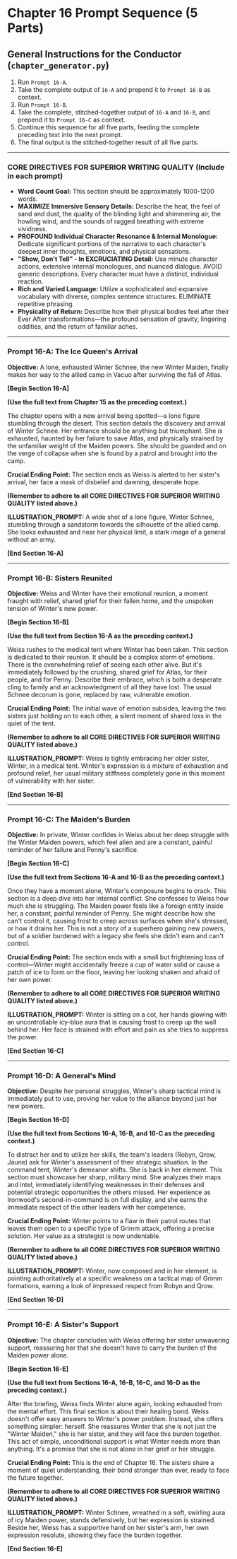 # Chapter 16 Prompt Sequence (5 Parts)

## General Instructions for the Conductor (`chapter_generator.py`)

1. Run `Prompt 16-A`.
2. Take the complete output of `16-A` and prepend it to `Prompt 16-B` as context.
3. Run `Prompt 16-B`.
4. Take the complete, stitched-together output of `16-A` and `16-B`, and prepend it to `Prompt 16-C` as context.
5. Continue this sequence for all five parts, feeding the complete preceding text into the next prompt.
6. The final output is the stitched-together result of all five parts.

---

### **CORE DIRECTIVES FOR SUPERIOR WRITING QUALITY (Include in each prompt)**

* **Word Count Goal:** This section should be approximately 1000-1200 words.
* **MAXIMIZE Immersive Sensory Details:** Describe the heat, the feel of sand and dust, the quality of the blinding light and shimmering air, the howling wind, and the sounds of ragged breathing with extreme vividness.
* **PROFOUND Individual Character Resonance & Internal Monologue:** Dedicate significant portions of the narrative to each character's deepest inner thoughts, emotions, and physical sensations.
* **"Show, Don't Tell" - In EXCRUCIATING Detail:** Use minute character actions, extensive internal monologues, and nuanced dialogue. AVOID generic descriptions. Every character must have a distinct, individual reaction.
* **Rich and Varied Language:** Utilize a sophisticated and expansive vocabulary with diverse, complex sentence structures. ELIMINATE repetitive phrasing.
* **Physicality of Return:** Describe how their physical bodies feel after their Ever After transformations—the profound sensation of gravity, lingering oddities, and the return of familiar aches.

---

### **Prompt 16-A: The Ice Queen's Arrival**

**Objective:** A lone, exhausted Winter Schnee, the new Winter Maiden, finally makes her way to the allied camp in Vacuo after surviving the fall of Atlas.

**[Begin Section 16-A]**

**(Use the full text from Chapter 15 as the preceding context.)**

The chapter opens with a new arrival being spotted—a lone figure stumbling through the desert. This section details the discovery and arrival of Winter Schnee. Her entrance should be anything but triumphant. She is exhausted, haunted by her failure to save Atlas, and physically strained by the unfamiliar weight of the Maiden powers. She should be guarded and on the verge of collapse when she is found by a patrol and brought into the camp.

**Crucial Ending Point:** The section ends as Weiss is alerted to her sister's arrival, her face a mask of disbelief and dawning, desperate hope.

**(Remember to adhere to all CORE DIRECTIVES FOR SUPERIOR WRITING QUALITY listed above.)**

**ILLUSTRATION_PROMPT:** A wide shot of a lone figure, Winter Schnee, stumbling through a sandstorm towards the silhouette of the allied camp. She looks exhausted and near her physical limit, a stark image of a general without an army.

**[End Section 16-A]**

---

### **Prompt 16-B: Sisters Reunited**

**Objective:** Weiss and Winter have their emotional reunion, a moment fraught with relief, shared grief for their fallen home, and the unspoken tension of Winter's new power.

**[Begin Section 16-B]**

**(Use the full text from Section 16-A as the preceding context.)**

Weiss rushes to the medical tent where Winter has been taken. This section is dedicated to their reunion. It should be a complex storm of emotions. There is the overwhelming relief of seeing each other alive. But it's immediately followed by the crushing, shared grief for Atlas, for their people, and for Penny. Describe their embrace, which is both a desperate cling to family and an acknowledgment of all they have lost. The usual Schnee decorum is gone, replaced by raw, vulnerable emotion.

**Crucial Ending Point:** The initial wave of emotion subsides, leaving the two sisters just holding on to each other, a silent moment of shared loss in the quiet of the tent.

**(Remember to adhere to all CORE DIRECTIVES FOR SUPERIOR WRITING QUALITY listed above.)**

**ILLUSTRATION_PROMPT:** Weiss is tightly embracing her older sister, Winter, in a medical tent. Winter's expression is a mixture of exhaustion and profound relief, her usual military stiffness completely gone in this moment of vulnerability with her sister.

**[End Section 16-B]**

---

### **Prompt 16-C: The Maiden's Burden**

**Objective:** In private, Winter confides in Weiss about her deep struggle with the Winter Maiden powers, which feel alien and are a constant, painful reminder of her failure and Penny's sacrifice.

**[Begin Section 16-C]**

**(Use the full text from Sections 16-A and 16-B as the preceding context.)**

Once they have a moment alone, Winter's composure begins to crack. This section is a deep dive into her internal conflict. She confesses to Weiss how much she is struggling. The Maiden power feels like a foreign entity inside her, a constant, painful reminder of Penny. She might describe how she can't control it, causing frost to creep across surfaces when she's stressed, or how it drains her. This is not a story of a superhero gaining new powers, but of a soldier burdened with a legacy she feels she didn't earn and can't control.

**Crucial Ending Point:** The section ends with a small but frightening loss of control—Winter might accidentally freeze a cup of water solid or cause a patch of ice to form on the floor, leaving her looking shaken and afraid of her own power.

**(Remember to adhere to all CORE DIRECTIVES FOR SUPERIOR WRITING QUALITY listed above.)**

**ILLUSTRATION_PROMPT:** Winter is sitting on a cot, her hands glowing with an uncontrollable icy-blue aura that is causing frost to creep up the wall behind her. Her face is strained with effort and pain as she tries to suppress the power.

**[End Section 16-C]**

---

### **Prompt 16-D: A General's Mind**

**Objective:** Despite her personal struggles, Winter's sharp tactical mind is immediately put to use, proving her value to the alliance beyond just her new powers.

**[Begin Section 16-D]**

**(Use the full text from Sections 16-A, 16-B, and 16-C as the preceding context.)**

To distract her and to utilize her skills, the team's leaders (Robyn, Qrow, Jaune) ask for Winter's assessment of their strategic situation. In the command tent, Winter's demeanor shifts. She is back in her element. This section must showcase her sharp, military mind. She analyzes their maps and intel, immediately identifying weaknesses in their defenses and potential strategic opportunities the others missed. Her experience as Ironwood's second-in-command is on full display, and she earns the immediate respect of the other leaders with her competence.

**Crucial Ending Point:** Winter points to a flaw in their patrol routes that leaves them open to a specific type of Grimm attack, offering a precise solution. Her value as a strategist is now undeniable.

**(Remember to adhere to all CORE DIRECTIVES FOR SUPERIOR WRITING QUALITY listed above.)**

**ILLUSTRATION_PROMPT:** Winter, now composed and in her element, is pointing authoritatively at a specific weakness on a tactical map of Grimm formations, earning a look of impressed respect from Robyn and Qrow.

**[End Section 16-D]**

---

### **Prompt 16-E: A Sister's Support**

**Objective:** The chapter concludes with Weiss offering her sister unwavering support, reassuring her that she doesn't have to carry the burden of the Maiden power alone.

**[Begin Section 16-E]**

**(Use the full text from Sections 16-A, 16-B, 16-C, and 16-D as the preceding context.)**

After the briefing, Weiss finds Winter alone again, looking exhausted from the mental effort. This final section is about their healing bond. Weiss doesn't offer easy answers to Winter's power problem. Instead, she offers something simpler: herself. She reassures Winter that she is not just the "Winter Maiden," she is her sister, and they will face this burden together. This act of simple, unconditional support is what Winter needs more than anything. It's a promise that she is not alone in her grief or her struggle.

**Crucial Ending Point:** This is the end of Chapter 16. The sisters share a moment of quiet understanding, their bond stronger than ever, ready to face the future together.

**(Remember to adhere to all CORE DIRECTIVES FOR SUPERIOR WRITING QUALITY listed above.)**

**ILLUSTRATION_PROMPT:** Winter Schnee, wreathed in a soft, swirling aura of icy Maiden power, stands defensively, but her expression is strained. Beside her, Weiss has a supportive hand on her sister's arm, her own expression resolute, showing they face the burden together.

**[End Section 16-E]**
